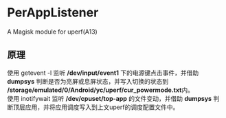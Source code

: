 # PerAppListener
A Magisk module for uperf(A13)

## 原理
使用 getevent -l 监听 **/dev/input/event1** 下的电源键点击事件，并借助 **dumpsys** 判断是否为亮屏或息屏状态，并写入切换的状态到 **/storage/emulated/0/Android/yc/uperf/cur_powermode.txt**内。  
使用 inotifywait 监听 **/dev/cpuset/top-app** 的文件变动，并借助 **dumpsys** 判断顶层应用，并将应用调度写入到上文uperf的调度配置文件中。
